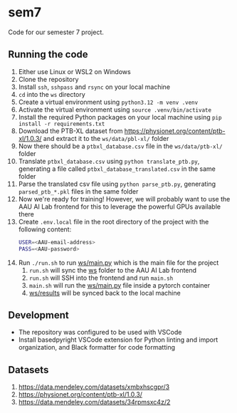 # sem7

Code for our semester 7 project.

## Running the code

1. Either use Linux or WSL2 on Windows
2. Clone the repository
3. Install `ssh`, `sshpass` and `rsync` on your local machine
4. `cd` into the `ws` directory
5. Create a virtual environment using `python3.12 -m venv .venv`
6. Activate the virtual environment using `source .venv/bin/activate`
7. Install the required Python packages on your local machine using `pip install -r
requirements.txt`
8. Download the PTB-XL dataset from https://physionet.org/content/ptb-xl/1.0.3/
   and extract it to the `ws/data/pbl-xl/` folder
9. Now there should be a `ptbxl_database.csv` file in the `ws/data/ptb-xl/`
   folder
10. Translate `ptbxl_database.csv` using `python translate_ptb.py`, generating a file
    called `ptbxl_database_translated.csv` in the same folder
11. Parse the translated csv file using `python parse_ptb.py`, generating
    `parsed_ptb_*.pkl` files in the same folder
12. Now we're ready for training! However, we will probably want to use the AAU
    AI Lab frontend for this to leverage the powerful GPUs available there
13. Create `.env.local` file in the root directory of the project with the
    following content:
    ```bash
    USER=<AAU-email-address>
    PASS=<AAU-password>
    ```
14. Run `./run.sh` to run [ws/main.py](ws/main.py) which is the main file for the
    project
    1. `run.sh` will sync the [ws](ws) folder to the AAU AI Lab frontend
    2. `run.sh` will SSH into the frontend and run `main.sh`
    3. `main.sh` will run the [ws/main.py](ws/main.py) file inside a pytorch
       container
    4. [ws/results](ws/results) will be synced back to the local machine

## Development

- The repository was configured to be used with VSCode
- Install basedpyright VSCode extension for Python linting and import
  organization, and Black formatter for code formatting

## Datasets

1. https://data.mendeley.com/datasets/xmbxhscgpr/3
2. https://physionet.org/content/ptb-xl/1.0.3/
3. https://data.mendeley.com/datasets/34rpmsxc4z/2
